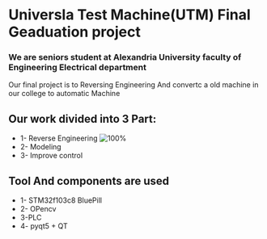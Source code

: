 # Universla Test Machine(UTM) Final Geaduation project 
### We are seniors student at Alexandria University faculty of Engineering Electrical department
Our final project is to Reversing Engineering And convertc a old machine in our college to automatic Machine


## Our work divided into 3 Part:
* 1- Reverse Engineering ![100%](https://progress-bar.dev/100?title=<completed>)
* 2- Modeling
* 3- Improve control


## Tool And components are used
* 1- STM32f103c8 BluePill
* 2- OPencv
* 3-PLC
* 4- pyqt5 + QT


